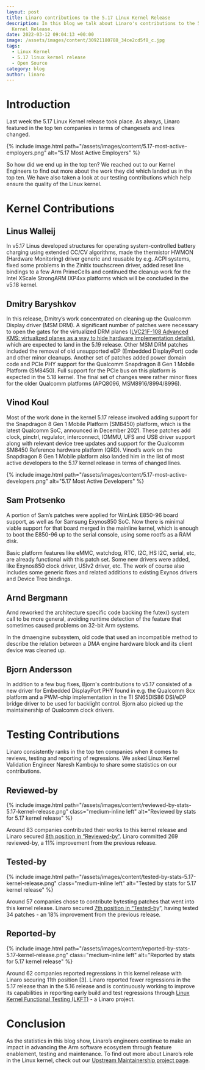```yaml
---
layout: post
title: Linaro contributions to the 5.17 Linux Kernel Release
description: In this blog we talk about Linaro's contributions to the 5.17 Linux
  Kernel Release.
date: 2022-03-12 09:04:13 +00:00
image: /assets/images/content/30921180788_34ce2cd5f8_c.jpg
tags:
  - Linux Kernel
  - 5.17 linux kernel release
  - Open Source
category: blog
author: linaro
---
```

# Introduction

Last week the 5.17 Linux Kernel release took place. As always, Linaro featured in the top ten companies in terms of changesets and lines changed. 

{% include image.html path="/assets/images/content/5.17-most-active-employers.png" alt="5.17 Most Active Employers" %}

So how did we end up in the top ten? We reached out to our Kernel Engineers to find out more about the work they did which landed us in the top ten. We have also taken a look at our testing contributions which help ensure the quality of the Linux kernel. 

# Kernel Contributions

## Linus Walleij 

In v5.17 Linus developed structures for operating system-controlled battery charging using extended CC/CV algorithms, made the thermistor HWMON (Hardware Monitoring) driver generic and reusable by e.g. ACPI systems, fixed some problems in the Zinitix touchscreen driver, added reset line bindings to a few Arm PrimeCells and continued the cleanup work for the Intel XScale StrongARM IXP4xx platforms which will be concluded in the v5.18 kernel.

## Dmitry Baryshkov

In this release, Dmitry’s work concentrated on cleaning up the Qualcomm Display driver (MSM DRM). A significant number of patches were necessary to open the gates for the virtualized DRM planes ([LVC21F-108 Advanced KMS: virtualized planes as a way to hide hardware implementation details](https://resources.linaro.org/ru/resource/KdJRxQgh8NG3J4ssja9qHe)), which are expected to land in the 5.19 release. Other MSM DRM patches included the removal of old unsupported eDP (Embedded DisplayPort) code and other minor cleanups. Another set of patches added power domain code and PCIe PHY support for the Qualcomm Snapdragon 8 Gen 1 Mobile Platform (SM8450). Full support for the PCIe bus on this platform is expected in the 5.18 kernel. The final set of changes were rather minor fixes for the older Qualcomm platforms (APQ8096, MSM8916/8994/8996).

## Vinod Koul 

Most of the work done in the kernel 5.17 release involved adding support for the Snapdragon 8 Gen 1 Mobile Platform (SM8450) platform, which is the latest Qualcomm SoC, announced in December 2021. These patches add clock, pinctrl, regulator, interconnect, IOMMU, UFS and USB driver support along with relevant device tree updates and support for the Qualcomm SM8450 Reference hardware platform (QRD). Vinod’s work on the Snapdragon 8 Gen 1 Mobile platform also landed him in the list of most active developers to the 5.17 kernel release in terms of changed lines. 

{% include image.html path="/assets/images/content/5.17-most-active-developers.png" alt="5.17 Most Active Developers" %}

## Sam Protsenko 

A portion of Sam’s patches were applied for WinLink E850-96 board support, as well as for Samsung Exynos850 SoC. Now there is minimal viable support for that board merged in the mainline kernel, which is enough to boot the E850-96 up to the serial console, using some rootfs as a RAM disk.

Basic platform features like eMMC, watchdog, RTC, I2C, HS I2C, serial, etc, are already functional with this patch set. Some new drivers were added, like Exynos850 clock driver, USIv2 driver, etc. The work of course also includes some generic fixes and related additions to existing Exynos drivers and Device Tree bindings.

## Arnd Bergmann 

Arnd reworked the architecture specific code backing the futex() system call to be more general, avoiding runtime detection of the feature that sometimes caused problems on 32-bit Arm systems.

In the dmaengine subsystem, old code that used an incompatible method to describe the relation between a DMA engine hardware block and its client device was cleaned up.

## Bjorn Andersson 

In addition to a few bug fixes, Bjorn's contributions to v5.17 consisted of a new driver for Embedded DisplayPort PHY found in e.g. the Qualcomm 8cx platform and a PWM-chip implementation in the TI SN65DIS86 DSI/eDP bridge driver to be used for backlight control. Bjorn also picked up the maintainership of Qualcomm clock drivers.

# Testing Contributions

Linaro consistently ranks in the top ten companies when it comes to reviews, testing and reporting of regressions. We asked Linux Kernel Validation Engineer Naresh Kamboju to share some statistics on our contributions.

## Reviewed-by

{% include image.html path="/assets/images/content/reviewed-by-stats-5.17-kernel-release.png" class="medium-inline left" alt="Reviewed by stats for 5.17 kernel release" %}

Around 83 companies contributed their works to this kernel release and
Linaro secured [8th position in “Reviewed-by”](https://remword.com/kps_result/5.17_review.html). Linaro committed 269 reviewed-by, a 11% improvement from the previous release. 


## Tested-by

{% include image.html path="/assets/images/content/tested-by-stats-5.17-kernel-release.png" class="medium-inline left" alt="Tested by stats for 5.17 kernel release" %}

Around 57 companies chose to contribute bytesting patches that went into this kernel release. Linaro secured [7th position in “Tested-by](https://remword.com/kps_result/5.17_test.html)”, having tested 34 patches - an 18% improvement from the previous release.


## Reported-by

{% include image.html path="/assets/images/content/reported-by-stats-5.17-kernel-release.png" class="medium-inline left" alt="Reported by stats for 5.17 kernel release" %}

Around 62 companies reported regressions in this kernel release with Linaro securing 11th position \[3].  Linaro reported fewer regressions in the 5.17 release than in the 5.16 release and is continuously working to improve its capabilities in reporting early build and test regressions through [Linux Kernel Functional Testing (LKFT)](https://lkft.linaro.org/) - a Linaro project. 


# Conclusion

As the statistics in this blog show, Linaro’s engineers continue to make an impact in advancing the Arm software ecosystem through feature enablement, testing and maintenance. To find out more about Linaro’s role in the Linux kernel, check out our [Upstream Maintainership project page](https://linaro.atlassian.net/wiki/spaces/UM/overview).